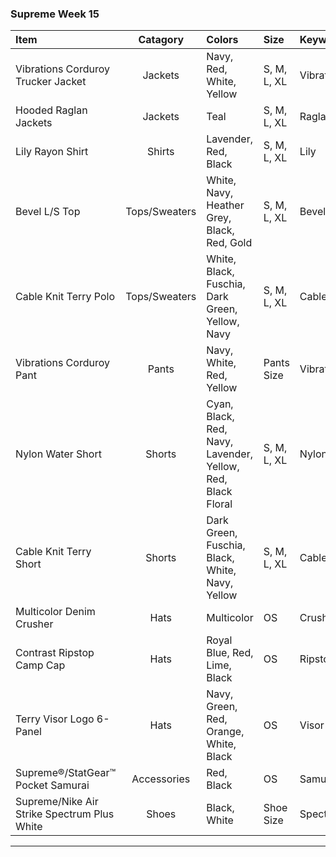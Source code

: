 ### Supreme Week 15
| **Item**                                                                         | **Catagory**  | **Colors**                                                                          | **Size**    | **Keyword**    |
| :--------------------------------------------------------------------------------|:-------------:| :-----------------------------------------------------------------------------------|:------------|:---------------|
| Vibrations Corduroy Trucker Jacket                                               | Jackets       | Navy, Red, White, Yellow                                                            | S, M, L, XL | Vibrations     |
| Hooded Raglan Jackets                                                            | Jackets       | Teal                    	                           		                             | S, M, L, XL | Raglan         |
| Lily Rayon Shirt                                                                 | Shirts        | Lavender, Red, Black		                                                             | S, M, L, XL | Lily           |
| Bevel L/S Top                                                                    | Tops/Sweaters | White, Navy, Heather Grey, Black, Red, Gold				           		                   | S, M, L, XL | Bevel          |
| Cable Knit Terry Polo                                                            | Tops/Sweaters | White, Black, Fuschia, Dark Green, Yellow, Navy                                     | S, M, L, XL | Cable          |
| Vibrations Corduroy Pant                                                         | Pants         | Navy, White, Red, Yellow			                                                       | Pants Size  | Vibrations     |
| Nylon Water Short         	                                                     | Shorts   	   | Cyan, Black, Red, Navy, Lavender, Yellow, Red, Black Floral       				           | S, M, L, XL | Nylon          |
| Cable Knit Terry Short    		                                                   | Shorts        | Dark Green, Fuschia, Black, White, Navy, Yellow            						             | S, M, L, XL | Cable          |
| Multicolor Denim Crusher                                                         | Hats		       | Multicolor	                                                             		         | OS          | Crusher        |
| Contrast Ripstop Camp Cap                                                        | Hats		       | Royal Blue, Red, Lime, Black						                                             | OS          | Ripstop        |
| Terry Visor Logo 6-Panel                                                         | Hats	         | Navy, Green, Red, Orange, White, Black  		                  				   	           | OS          | Visor          |
| Supreme®/StatGear™ Pocket Samurai	                                               | Accessories   | Red, Black                                                							             | OS          | Samurai        |
| Supreme/Nike Air Strike Spectrum Plus White                                      | Shoes         | Black, White						                                                             | Shoe Size   | Spectrum       |
-------------------------------------------------------------------------------------------------------------------------------------------------------------------------------------------------------------------------
